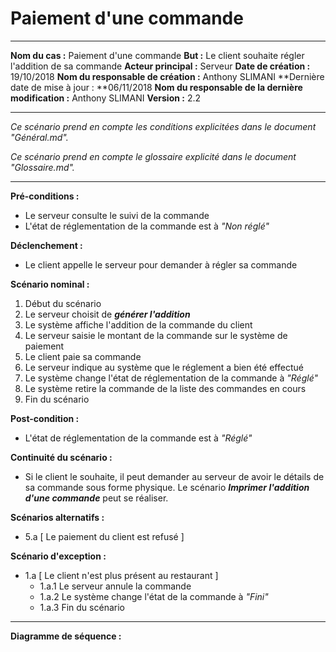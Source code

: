 # Paiement d'une commande

------

**Nom du cas :** Paiement d'une commande
**But :** Le client souhaite régler l'addition de sa commande
**Acteur principal :** Serveur
**Date de création :** 19/10/2018
**Nom du responsable de création :** Anthony SLIMANI
**Dernière date de mise à jour : **06/11/2018
**Nom du responsable de la dernière modification :** Anthony SLIMANI
**Version :** 2.2

------

*Ce scénario prend en compte les conditions explicitées dans le document "Général.md".*

*Ce scénario prend en compte le glossaire explicité dans le document "Glossaire.md".*

------

**Pré-conditions :**  

- Le serveur consulte le suivi de la commande
- L'état de réglementation de la commande est à *"Non réglé"*

**Déclenchement :** 

- Le client appelle le serveur pour demander à régler sa commande

**Scénario nominal :**  

1. Début du scénario
2. Le serveur choisit de ***générer l'addition***
3. Le système affiche l'addition de la commande du client
4. Le serveur saisie le montant de la commande sur le système de paiement
5. Le client paie sa commande
6. Le serveur indique au système que le réglement a bien été effectué
7. Le système change l'état de réglementation de la commande à *"Réglé"*
8. Le système retire la commande de la liste des commandes en cours
9. Fin du scénario

**Post-condition :**

- L'état de réglementation de la commande est à *"Réglé"*

**Continuité du scénario :**

- Si le client le souhaite, il peut demander au serveur de avoir le détails de sa commande sous forme physique. Le scénario ***Imprimer l'addition d'une commande*** peut se réaliser.

**Scénarios alternatifs :**  

- 5.a [ Le paiement du client est refusé ]

**Scénario d'exception :**  

- 1.a [ Le client n'est plus présent au restaurant ]
  - 1.a.1 Le serveur annule la commande
  - 1.a.2 Le système change l'état de la commande à *"Fini"*
  - 1.a.3 Fin du scénario

------

**Diagramme de séquence :**